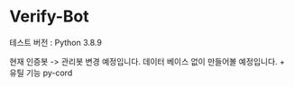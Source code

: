 # Verify-Bot

테스트 버전 : Python 3.8.9

현재 인증봇 -> 관리봇 변경 예정입니다.
데이터 베이스 없이 만들어볼 예정입니다. + 유틸 기능
py-cord 
